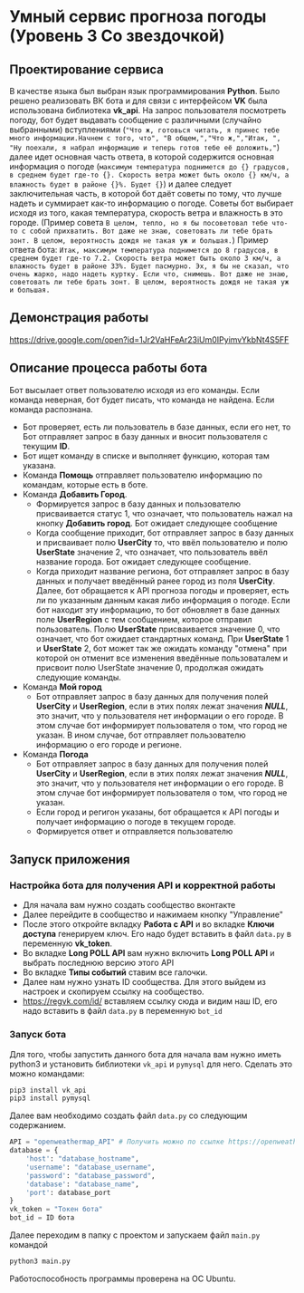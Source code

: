 # Умный сервис прогноза погоды (Уровень 3 Со звездочкой)
## Проектирование сервиса
  В качестве языка был выбран язык программирования **Python**. Было решено реализовать ВК бота и для связи с интерфейсом **VK** была использована библиотека **vk_api**. На запрос пользователя посмотреть погоду, бот будет выдавать сообщение с различными (случайно выбранными) вступлениями (```"Что ж, готовься читать, я принес тебе много информации.Начнем с того, что", "В общем,","Что ж,","Итак, ", "Ну поехали, я набрал информацию и теперь готов тебе её доложить,"```) далее идет основная часть ответа, в которой содержится основная информация о погоде (```максимум температура поднимется до {} градусов, в среднем будет где-то {}. Скорость ветра может быть около {} км/ч, а влажность будет в районе {}%. Будет {}```) и далее следует заключительная часть, в которой бот даёт советы по тому, что лучше надеть и суммирает как-то информацию о погоде. Советы бот выбирает исходя из того, какая температура, скорость ветра и влажность в это городе. (Пример совета ```В целом, тепло, но я бы посоветовал тебе что-то с собой прихватить. Вот даже не знаю, советовать ли тебе брать зонт. В целом, вероятность дождя не такая уж и большая.```)
Пример ответа бота: ```Итак, максимум температура поднимется до 8 градусов, в среднем будет где-то 7.2. Скорость ветра может быть около 3 км/ч, а влажность будет в районе 33%. Будет пасмурно. Эх, я бы не сказал, что очень жарко, надо надеть куртку. Если что, снимешь. Вот даже не знаю, советовать ли тебе брать зонт. В целом, вероятность дождя не такая уж и большая.```
## Демонстрация работы
https://drive.google.com/open?id=1Jr2VaHFeAr23iUm0IPyimvYkbNt4S5FF
## Описание процесса работы бота
  Бот высылает ответ пользователю исходя из его команды. Если команда неверная, бот будет писать, что команда не найдена. Если команда распознана.
  + Бот проверяет, есть ли пользователь в базе данных, если его нет, то Бот отправляет запрос в базу данных и вносит пользователя с текущим **ID**.
  + Бот ищет команду в списке и выполняет функцию, которая там указана.
  + Команда **Помощь** отправляет пользователю информацию по командам, которые есть в боте.
  + Команда **Добавить Город**.
    + Формируется запрос в базу данных и пользователю присваивается статус 1, что означает, что пользователь нажал на кнопку **Добавить город**. Бот ожидает следующее сообщение
    + Когда сообщение приходит, бот отправляет запрос в базу данных и присваивает полю **UserCity** то, что ввёл пользователю и полю **UserState** значение 2, что означает, что пользователь ввёл название города. Бот ожидает следующее сообщение.
    + Когда приходит название региона, бот отправляет запрос в базу данных и получает введённый ранее город из поля **UserCity**. Далее, бот обращается к API прогноза погоды и проверяет, есть ли по указанным данным какая либо информация о погоде. Если бот находит эту информацию, то бот обновляет в базе данных поле **UserRegion** с тем сообщением, которое отправил пользователь. Полю **UserState** присваивается значение 0, что означает, что бот ожидает стандартных команд. При **UserState** 1 и **UserState** 2, бот может так же ожидать команду "отмена" при которой он отменит все изменения введённые пользоваталем и присвоит полю UserState значение 0, продолжая ожидать следующие команды.
  + Команда **Мой город**
    + Бот отправляет запрос в базу данных для получения полей **UserCity** и **UserRegion**, если в этих полях лежат значения ***NULL***, это значит, что у пользователя нет информации о его городе. В этом случае бот информирует пользователя о том, что город не указан. В ином случае, бот отправляет пользователю информацию о его городе и регионе.
  + Команда **Погода**
    + Бот отправляет запрос в базу данных для получения полей **UserCity** и **UserRegion**, если в этих полях лежат значения ***NULL***, это значит, что у пользователя нет информации о его городе. В этом случае бот информирует пользователя о том, что город не указан.
    + Если город и регигон указаны, бот обращается к API погоды и получает информацию о погоде в текущем городе. 
    + Формируется ответ и отправляется пользователю
## Запуск приложения
### Настройка бота для получения API и корректной работы
 - Для начала вам нужно создать сообщество вконтакте
 - Далее перейдите в сообщество и нажимаем кнопку "Управление"
 - После этого откройте вкладку **Работа с API** и во вкладке **Ключи доступа** генерируем ключ. Его надо будет вставить в файл ```data.py``` в переменную **vk_token**.
 - Во вкладке **Long POLL API** вам нужно включить **Long POLL API** и выбрать последнюю версию этого API
 - Во вкладке **Типы событий** ставим все галочки.
 - Далее нам нужно узнать ID сообщества. Для этого выйдем из настроек и скопируем ссылку на сообщество.
 - https://regvk.com/id/ вставляем ссылку сюда и видим наш ID, его надо вставить в файл ```data.py``` в переменную ```bot_id```
### Запуск бота
Для того, чтобы запустить данного бота для начала вам нужно иметь python3 и установить библиотеки ```vk_api``` и ```pymysql``` для него.
Сделать это можно командами:
``` bash
pip3 install vk_api 
pip3 install pymysql
```
Далее вам необходимо создать файл ```data.py``` со следующим содержанием.
``` python
API = "openweathermap_API" # Получить можно по ссылке https://openweathermap.org/api
database = {
    'host': "database_hostname",
    'username': "database_username",
    'password': "database_password",
    'database': "database_name",
    'port': database_port
}
vk_token = "Токен бота"
bot_id = ID бота
```
Далее переходим в папку с проектом и запускаем файл ```main.py``` командой
```bash
python3 main.py
```
Работоспособность программы проверена на OC Ubuntu.
